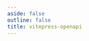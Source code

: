 ```yaml
---
aside: false
outline: false
title: vitepress-openapi
---
```


<script setup lang="ts">
import { useRoute, useData } from 'vitepress'
import spec from '../../public/venezuela/openapi.json'

const route = useRoute()

const { isDark } = useData()

const operationId = route.data.params.operationId
</script>

<OAOperation :spec="spec" :operationId="operationId" :isDark="isDark"></OAOperation>
